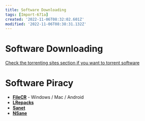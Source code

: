 ```yaml
---
title: Software Downloading
tags: [Import-671a]
created: '2022-11-06T08:32:02.601Z'
modified: '2022-11-06T08:38:31.132Z'
---
```


# Software Downloading

[Check the torrenting sites section if you want to torrent software](torrenting.md)

# Software Piracy

- [**FileCR**](https://filecr.com) - Windows / Mac / Android
- [**LRepacks**](https://lrepacks.net)
- [**Sanet**](https://sanet.st)
- [**NSane**](https://nsaneforums.com)
